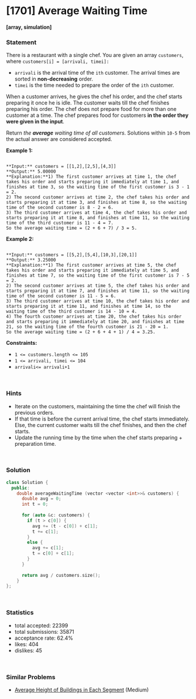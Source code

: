 # [1701] Average Waiting Time

**[array, simulation]**

### Statement

There is a restaurant with a single chef. You are given an array `customers`, where `customers[i] = [arrivali, timei]:`
* `arrivali` is the arrival time of the `ith` customer. The arrival times are sorted in **non-decreasing** order.
* `timei` is the time needed to prepare the order of the `ith` customer.



When a customer arrives, he gives the chef his order, and the chef starts preparing it once he is idle. The customer waits till the chef finishes preparing his order. The chef does not prepare food for more than one customer at a time. The chef prepares food for customers **in the order they were given in the input**.

Return *the **average** waiting time of all customers*. Solutions within `10-5` from the actual answer are considered accepted.


**Example 1:**

```

**Input:** customers = [[1,2],[2,5],[4,3]]
**Output:** 5.00000
**Explanation:**1) The first customer arrives at time 1, the chef takes his order and starts preparing it immediately at time 1, and finishes at time 3, so the waiting time of the first customer is 3 - 1 = 2.
2) The second customer arrives at time 2, the chef takes his order and starts preparing it at time 3, and finishes at time 8, so the waiting time of the second customer is 8 - 2 = 6.
3) The third customer arrives at time 4, the chef takes his order and starts preparing it at time 8, and finishes at time 11, so the waiting time of the third customer is 11 - 4 = 7.
So the average waiting time = (2 + 6 + 7) / 3 = 5.

```

**Example 2:**

```

**Input:** customers = [[5,2],[5,4],[10,3],[20,1]]
**Output:** 3.25000
**Explanation:**1) The first customer arrives at time 5, the chef takes his order and starts preparing it immediately at time 5, and finishes at time 7, so the waiting time of the first customer is 7 - 5 = 2.
2) The second customer arrives at time 5, the chef takes his order and starts preparing it at time 7, and finishes at time 11, so the waiting time of the second customer is 11 - 5 = 6.
3) The third customer arrives at time 10, the chef takes his order and starts preparing it at time 11, and finishes at time 14, so the waiting time of the third customer is 14 - 10 = 4.
4) The fourth customer arrives at time 20, the chef takes his order and starts preparing it immediately at time 20, and finishes at time 21, so the waiting time of the fourth customer is 21 - 20 = 1.
So the average waiting time = (2 + 6 + 4 + 1) / 4 = 3.25.

```

**Constraints:**
* `1 <= customers.length <= 105`
* `1 <= arrivali, timei <= 104`
* `arrivali<= arrivali+1`


<br>

### Hints

- Iterate on the customers, maintaining the time the chef will finish the previous orders.
- If that time is before the current arrival time, the chef starts immediately. Else, the current customer waits till the chef finishes, and then the chef starts.
- Update the running time by the time when the chef starts preparing + preparation time.

<br>

### Solution

```cpp
class Solution {
  public:
    double averageWaitingTime (vector <vector <int>>& customers) {
      double avg = 0;
      int t = 0;
      
      for (auto &c: customers) {
        if (t > c[0]) {
          avg += (t - c[0]) + c[1];
          t += c[1];
        }
        else {
          avg += c[1];
          t = c[0] + c[1];
        }
      }
      
      return avg / customers.size();
    }
};
```

<br>

### Statistics

- total accepted: 22399
- total submissions: 35871
- acceptance rate: 62.4%
- likes: 404
- dislikes: 45

<br>

### Similar Problems

- [Average Height of Buildings in Each Segment](https://leetcode.com/problems/average-height-of-buildings-in-each-segment) (Medium)
